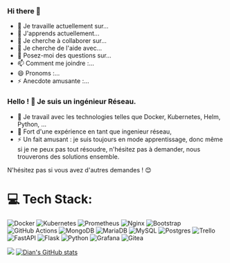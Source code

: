 ### Hi there 👋


- 🔭 Je travaille actuellement sur...
- 🌱 J'apprends actuellement...
- 👯 Je cherche à collaborer sur...
- 🤔 Je cherche de l'aide avec...
- 💬 Posez-moi des questions sur...
- 📫 Comment me joindre :...
- 😄 Pronoms :...
- ⚡ Anecdote amusante :...


### Hello ! 👋 Je suis un ingénieur Réseau.

- 🔭 Je travail avec les technologies telles que Docker, Kubernetes, Helm, Python, ...
- 🌱 Fort d'une expérience en tant que ingenieur réseau, 
- ⚡ Un fait amusant : je suis toujours en mode apprentissage, donc même si je ne peux pas tout résoudre, n'hésitez pas à demander, nous trouverons des solutions ensemble.


N'hésitez pas si vous avez d'autres demandes ! 😊
# 💻 Tech Stack:
![Docker](https://img.shields.io/badge/docker-%230db7ed.svg?style=for-the-badge&logo=docker&logoColor=white)
![Kubernetes](https://img.shields.io/badge/kubernetes-%23326ce5.svg?style=for-the-badge&logo=kubernetes&logoColor=white)
![Prometheus](https://img.shields.io/badge/Prometheus-E6522C?style=for-the-badge&logo=Prometheus&logoColor=white)
![Nginx](https://img.shields.io/badge/nginx-%23009639.svg?style=for-the-badge&logo=nginx&logoColor=white)
![Bootstrap](https://img.shields.io/badge/bootstrap-%23563D7C.svg?style=for-the-badge&logo=bootstrap&logoColor=white)
![GitHub Actions](https://img.shields.io/badge/github%20actions-%232671E5.svg?style=for-the-badge&logo=githubactions&logoColor=white)
![MongoDB](https://img.shields.io/badge/MongoDB-%234ea94b.svg?style=for-the-badge&logo=mongodb&logoColor=white)
![MariaDB](https://img.shields.io/badge/MariaDB-003545?style=for-the-badge&logo=mariadb&logoColor=white)
![MySQL](https://img.shields.io/badge/mysql-%2300f.svg?style=for-the-badge&logo=mysql&logoColor=white)
![Postgres](https://img.shields.io/badge/postgres-%23316192.svg?style=for-the-badge&logo=postgresql&logoColor=white)
![Trello](https://img.shields.io/badge/Trello-%23026AA7.svg?style=for-the-badge&logo=Trello&logoColor=white)
![FastAPI](https://img.shields.io/badge/FastAPI-005571?style=for-the-badge&logo=fastapi)
![Flask](https://img.shields.io/badge/flask-%23000.svg?style=for-the-badge&logo=flask&logoColor=white)
![Python](https://img.shields.io/badge/python-3670A0?style=for-the-badge&logo=python&logoColor=ffdd54)
![Grafana](https://img.shields.io/badge/grafana-%23F46800.svg?style=for-the-badge&logo=grafana&logoColor=white)
![Gitea](https://img.shields.io/badge/Gitea-34495E?style=for-the-badge&logo=gitea&logoColor=5D9425)

![](https://github-profile-summary-cards.vercel.app/api/cards/profile-details?username=Diansow&theme=default)
[](https://github-profile-summary-cards.vercel.app/api/cards/repos-per-language?username=Diansow&theme=default) [![Dian's GitHub stats](https://github-readme-stats.vercel.app/api?username=Diansow&theme=algolia)](https://github.com/Diansow/github-readme-stats) 

